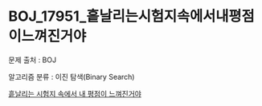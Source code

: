# BOJ_17951_흩날리는시험지속에서내평점이느껴진거야
문제 출처 : BOJ

알고리즘 분류 : 이진 탐색(Binary Search)

[흩날리는 시험지 속에서 내 평점이 느껴진거야](https://www.acmicpc.net/problem/17951)